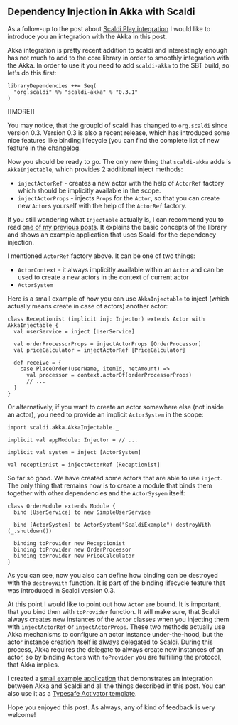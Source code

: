 ## Dependency Injection in Akka with Scaldi

As a follow-up to the post about [Scaldi Play integration](http://hacking-scala.org/post/51407241538/easy-dependency-injection-in-play-framework-with-scaldi) I would like to introduce you an integration with the Akka in this post. 


Akka integration is pretty recent addition to scaldi and interestingly enough has not much to add to the core library in order to smoothly integration with the Akka. In order to use it you need to add `scaldi-akka` to the SBT build, so let's do this first:

	libraryDependencies ++= Seq(
	  "org.scaldi" %% "scaldi-akka" % "0.3.1"
	)

[[MORE]]

You may notice, that the groupId of scaldi has changed to `org.scaldi` since version 0.3. Version 0.3 is also a recent release, which has introduced some nice features like binding lifecycle (you can find the complete list of new feature in the [changelog](https://github.com/scaldi/scaldi/blob/master/CHANGELOG.md#v03-02032014).

Now you should be ready to go. The only new thing that `scaldi-akka` adds is `AkkaInjectable`, which provides 2 additional inject methods:

* `injectActorRef` - creates a new actor with the help of `ActorRef` factory which should be implicitly available in the scope.
* `injectActorProps` - injects `Props` for the `Actor`, so that you can create new `Actor`s yourself with the help of the `ActorRef` factory.

If you still wondering what `Injectable` actually is, I can recommend you to read [one of my previous posts](http://hacking-scala.org/post/51407241538/easy-dependency-injection-in-play-framework-with-scaldi). It explains the basic concepts of the library and shows an example application that uses Scaldi for the dependency injection. 

I mentioned `ActorRef` factory above. It can be one of two things:

* `ActorContext` - it always implicitly available within an `Actor` and can be used to create a new actors in the context of current actor
* `ActorSystem`

Here is a small example of how you can use `AkkaInjectable` to inject (which actually means create in case of actors) another actor:

	class Receptionist (implicit inj: Injector) extends Actor with AkkaInjectable {
	  val userService = inject [UserService]

	  val orderProcessorProps = injectActorProps [OrderProcessor]
	  val priceCalculator = injectActorRef [PriceCalculator]

	  def receive = {
	    case PlaceOrder(userName, itemId, netAmount) =>
          val processor = context.actorOf(orderProcessorProps)
          // ...
	  }
	}

Or alternatively, if you want to create an actor somewhere else (not inside an actor), you need to provide an implicit `ActorSystem` in the scope:

	import scaldi.akka.AkkaInjectable._

	implicit val appModule: Injector = // ...

	implicit val system = inject [ActorSystem]

	val receptionist = injectActorRef [Receptionist]

So far so good. We have created some actors that are able to use `inject`. The only thing that remains now is to create a module that binds them together with other dependencies and the `ActorSysyem` itself:

	class OrderModule extends Module {
	  bind [UserService] to new SimpleUserService
	  
	  bind [ActorSystem] to ActorSystem("ScaldiExample") destroyWith (_.shutdown())

	  binding toProvider new Receptionist
	  binding toProvider new OrderProcessor
	  binding toProvider new PriceCalculator
	}

As you can see, now you also can define how binding can be destroyed with the `destroyWith` function. It is part of the binding lifecycle feature that was introduced in Scaldi version 0.3.

At this point I would like to point out how `Actor` are bound. It is important, that you bind then with `toProvider` function. It will make sure, that Scaldi always creates new instances of the `Actor` classes when you injecting them with `injectActorRef` or `injectActorProps`. These two methods actually use Akka mechanisms to configure an actor instance under-the-hood, but the actor instance creation itself is always delegated to Scaldi. During this process, Akka requires the delegate to always create new instances of an actor, so by binding `Actor`s with `toProvider` you are fulfilling the protocol, that Akka implies.

I created a [small example application](https://github.com/scaldi/scaldi-akka-example) that demonstrates an integration between Akka and Scaldi and all the things described in this post. You can also use it as a [Typesafe Activator template](https://typesafe.com/activator/template/scaldi-akka-example).

Hope you enjoyed this post. As always, any of kind of feedback is very welcome!